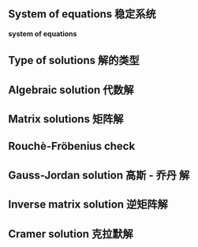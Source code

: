 ## System of equations 稳定系统
**system of equations** 

## Type of solutions 解的类型

## Algebraic solution 代数解

## Matrix solutions 矩阵解

## Rouchè-Fröbenius check 

## Gauss-Jordan solution 高斯 - 乔丹 解

## Inverse matrix solution 逆矩阵解

## Cramer solution 克拉默解
